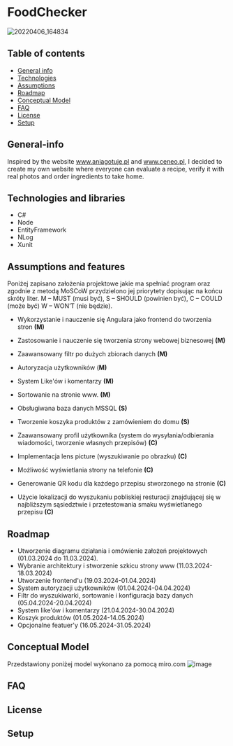 # FoodChecker
![20220406_164834](https://github.com/PPawlaszczyk/100-commits-project/assets/45148732/43371333-32e2-4ee6-9180-0b62cfdf7972)

## Table of contents
- [General info](#General-info)
- [Technologies](#Technologies-and-libraries)
- [Assumptions](#assumptions-and-features)
- [Roadmap](#roadmap)
- [Conceptual Model](#Conceptual-Model)
- [FAQ](#FAQ)
- [License](#license)
- [Setup](#Setup)

## General-info
Inspired by the website www.aniagotuje.pl and www.ceneo.pl,  I decided to create my own website where everyone can evaluate a recipe, verify it with real photos and order ingredients to take home.
## Technologies and libraries 
- C#
- Node
- EntityFramework
- NLog
- Xunit
## Assumptions and features
Poniżej zapisano założenia projektowe jakie ma spełniać program oraz zgodnie z metodą MoSCoW przydzielono jej priorytety dopisując na końcu skróty liter. M – MUST (musi być), S – SHOULD (powinien być),  C – COULD (może być) W – WON’T (nie będzie).

- Wykorzystanie i nauczenie się Angulara jako frontend do tworzenia stron **(M)**
- Zastosowanie i nauczenie się tworzenia strony webowej biznesowej **(M)**
- Zaawansowany filtr po dużych zbiorach danych **(M)**
- Autoryzacja użytkowników (**M)**
- System Like'ów i komentarzy **(M)**
- Sortowanie na stronie www. **(M)**
  
- Obsługiwana baza danych MSSQL **(S)**
- Tworzenie koszyka produktów z zamówieniem do domu **(S)**
  
- Zaawansowany profil użytkownika (system do wysyłania/odbierania wiadomości, tworzenie własnych przepisów) **(C)**
- Implementacja lens picture (wyszukiwanie po obrazku) **(C)**
- Możliwość wyświetlania strony na telefonie **(C)**
- Generowanie QR kodu dla każdego przepisu stworzonego na stronie **(C)**
- Użycie lokalizacji do wyszukaniu pobliskiej resturacji znajdującej się w najbliższym sąsiedztwie i przetestowania smaku wyświetlanego przepisu **(C)**
## Roadmap
- Utworzenie diagramu działania i omówienie założeń projektowych (01.03.2024 do 11.03.2024).
- Wybranie architektury i stworzenie szkicu strony www (11.03.2024-18.03.2024)
- Utworzenie frontend'u (19.03.2024-01.04.2024)
- System autoryzacji użytkowników (01.04.2024-04.04.2024)
- Filtr  do wyszukiwarki, sortowanie i konfiguracja bazy danych  (05.04.2024-20.04.2024)
- System like'ów i komentarzy (21.04.2024-30.04.2024)
- Koszyk produktów (01.05.2024-14.05.2024)
- Opcjonalne featuer'y (16.05.2024-31.05.2024)
## Conceptual Model
  Przedstawiony poniżej model wykonano za pomocą miro.com
![image](https://github.com/PPawlaszczyk/100-commits-project/assets/45148732/127a9c38-c6db-4aad-9a60-3935c634002c)

## FAQ
## License
## Setup
